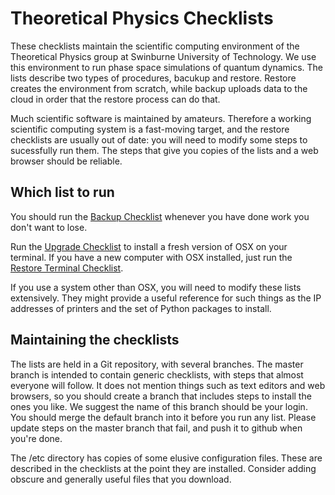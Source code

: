Theoretical Physics Checklists
===

These checklists maintain the scientific computing environment of the Theoretical Physics group at Swinburne University of Technology.  We use this environment to run phase space simulations of quantum dynamics.  The lists describe two types of procedures, bacukup and restore.  Restore creates the environment from scratch, while backup uploads data to the cloud in order that the restore process can do that.

Much scientific software is maintained by amateurs.  Therefore a working scientific computing system is a fast-moving target, and the restore checklists are usually out of date: you will need to modify some steps to sucessfully run them.  The steps that give you copies of the lists and a web browser should be reliable.


Which list to run
---

You should run the [Backup Checklist](backup.md) whenever you have done work you don't want to lose.

Run the [Upgrade Checklist](upgrade.md) to install a fresh version of OSX on your terminal.  If you have a new computer with OSX installed, just run the [Restore Terminal Checklist](restore.md).

If you use a system other than OSX, you will need to modify these lists extensively.  They might provide a useful reference for such things as the IP addresses of printers and the set of Python packages to install.


Maintaining the checklists
---

The lists are held in a Git repository, with several branches.  The master branch is intended to contain generic checklists, with steps that almost everyone will follow.  It does not mention things such as text editors and web browsers, so you should create a branch that includes steps to install the ones you like.  We suggest the name of this branch should be your login.  You should merge the default branch into it before you run any list.  Please update steps on the master branch that fail, and push it to github when you're done.

The /etc directory has copies of some elusive configuration files.  These are described in the checklists at the point they are installed.  Consider adding obscure and generally useful files that you download.
